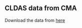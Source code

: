 ## CLDAS data from CMA

Download the data from [here](https://data.cma.cn/data/cdcdetail/dataCode/NAFP_CLDAS2.0_NRT.html)

